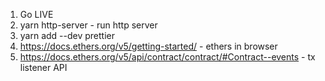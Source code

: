 1. Go LIVE
2. yarn http-server - run http server
3. yarn add --dev prettier
4. https://docs.ethers.org/v5/getting-started/ - ethers in browser
5. https://docs.ethers.org/v5/api/contract/contract/#Contract--events - tx listener API

